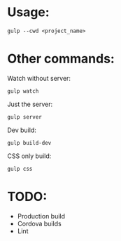# Usage:

    gulp --cwd <project_name>

# Other commands:
Watch without server:    

    gulp watch

Just the server:

    gulp server

Dev build:

    gulp build-dev

CSS only build:

    gulp css

# TODO:

- Production build
- Cordova builds
- Lint